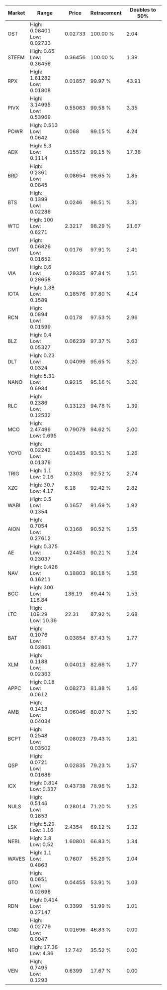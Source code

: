 | Market | Range | Price| Retracement | Doubles to 50% |
| --- | --- | --- | --- | --- |
| OST | High: 0.08401<br />Low: 0.02733 | 0.02733 | 100.00 % | 2.04 |
| STEEM | High: 0.65<br />Low: 0.36456 | 0.36456 | 100.00 % | 1.39 |
| RPX | High: 1.61282<br />Low: 0.01808 | 0.01857 | 99.97 % | 43.91 |
| PIVX | High: 3.14995<br />Low: 0.53969 | 0.55063 | 99.58 % | 3.35 |
| POWR | High: 0.513<br />Low: 0.0642 | 0.068 | 99.15 % | 4.24 |
| ADX | High: 5.3<br />Low: 0.1114 | 0.15572 | 99.15 % | 17.38 |
| BRD | High: 0.2361<br />Low: 0.0845 | 0.08654 | 98.65 % | 1.85 |
| BTS | High: 0.1399<br />Low: 0.02286 | 0.0246 | 98.51 % | 3.31 |
| WTC | High: 100<br />Low: 0.6271 | 2.3217 | 98.29 % | 21.67 |
| CMT | High: 0.06826<br />Low: 0.01652 | 0.0176 | 97.91 % | 2.41 |
| VIA | High: 0.6<br />Low: 0.28658 | 0.29335 | 97.84 % | 1.51 |
| IOTA | High: 1.38<br />Low: 0.1589 | 0.18576 | 97.80 % | 4.14 |
| RCN | High: 0.0894<br />Low: 0.01599 | 0.0178 | 97.53 % | 2.96 |
| BLZ | High: 0.4<br />Low: 0.05327 | 0.06239 | 97.37 % | 3.63 |
| DLT | High: 0.23<br />Low: 0.0324 | 0.04099 | 95.65 % | 3.20 |
| NANO | High: 5.31<br />Low: 0.6984 | 0.9215 | 95.16 % | 3.26 |
| RLC | High: 0.2386<br />Low: 0.12532 | 0.13123 | 94.78 % | 1.39 |
| MCO | High: 2.47499<br />Low: 0.695 | 0.79079 | 94.62 % | 2.00 |
| YOYO | High: 0.02242<br />Low: 0.01379 | 0.01435 | 93.51 % | 1.26 |
| TRIG | High: 1.1<br />Low: 0.16 | 0.2303 | 92.52 % | 2.74 |
| XZC | High: 30.7<br />Low: 4.17 | 6.18 | 92.42 % | 2.82 |
| WABI | High: 0.5<br />Low: 0.1354 | 0.1657 | 91.69 % | 1.92 |
| AION | High: 0.7054<br />Low: 0.27612 | 0.3168 | 90.52 % | 1.55 |
| AE | High: 0.375<br />Low: 0.23037 | 0.24453 | 90.21 % | 1.24 |
| NAV | High: 0.426<br />Low: 0.16211 | 0.18803 | 90.18 % | 1.56 |
| BCC | High: 300<br />Low: 116.84 | 136.19 | 89.44 % | 1.53 |
| LTC | High: 109.29<br />Low: 10.36 | 22.31 | 87.92 % | 2.68 |
| BAT | High: 0.1076<br />Low: 0.02861 | 0.03854 | 87.43 % | 1.77 |
| XLM | High: 0.1188<br />Low: 0.02363 | 0.04013 | 82.66 % | 1.77 |
| APPC | High: 0.18<br />Low: 0.0612 | 0.08273 | 81.88 % | 1.46 |
| AMB | High: 0.1413<br />Low: 0.04034 | 0.06046 | 80.07 % | 1.50 |
| BCPT | High: 0.2548<br />Low: 0.03502 | 0.08023 | 79.43 % | 1.81 |
| QSP | High: 0.0721<br />Low: 0.01688 | 0.02835 | 79.23 % | 1.57 |
| ICX | High: 0.814<br />Low: 0.337 | 0.43738 | 78.96 % | 1.32 |
| NULS | High: 0.5146<br />Low: 0.1853 | 0.28014 | 71.20 % | 1.25 |
| LSK | High: 5.29<br />Low: 1.16 | 2.4354 | 69.12 % | 1.32 |
| NEBL | High: 3.8<br />Low: 0.52 | 1.60801 | 66.83 % | 1.34 |
| WAVES | High: 1.1<br />Low: 0.4863 | 0.7607 | 55.29 % | 1.04 |
| GTO | High: 0.0651<br />Low: 0.02698 | 0.04455 | 53.91 % | 1.03 |
| RDN | High: 0.414<br />Low: 0.27147 | 0.3399 | 51.99 % | 1.01 |
| CND | High: 0.02776<br />Low: 0.0047 | 0.01696 | 46.83 % | 0.00 |
| NEO | High: 17.36<br />Low: 4.36 | 12.742 | 35.52 % | 0.00 |
| VEN | High: 0.7495<br />Low: 0.1293 | 0.6399 | 17.67 % | 0.00 |
